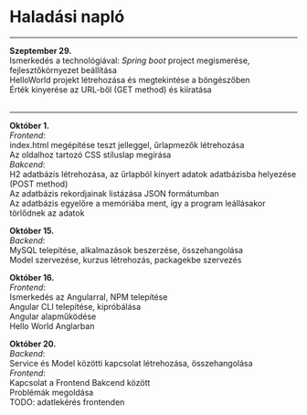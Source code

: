 # Haladási napló
***
**Szeptember 29.**
<br>
Ismerkedés a technológiával: _Spring boot_ project megismerése, fejlesztőkörnyezet beállítása
<br>
HelloWorld projekt létrehozása és megtekintése a böngészőben
<br>
Érték kinyerése az URL-ből (GET method) és kiiratása
<br><br>
***
**Október 1.**
<br>_Frontend_: 
<br>index.html megépítése teszt jelleggel, űrlapmezők létrehozása
<br>Az oldalhoz tartozó CSS stíluslap megírása
<br>_Bakcend_:
<br> H2 adatbázis létrehozása, az űrlapból kinyert adatok adatbázisba helyezése (POST method)
<br> Az adatbázis rekordjainak listázása JSON formátumban
<br> Az adatbázis egyelőre a memóriába ment, így a program leállásakor törlődnek az adatok


**Október 15.**
<br>_Backend_: 
<br>MySQL telepítése, alkalmazások beszerzése, összehangolása
<br>Model szervezése, kurzus létrehozás, packagekbe szervezés

**Október 16.**
<br>_Frontend_:
<br>Ismerkedés az Angularral, NPM telepítése
<br>Angular CLI telepítése, kipróbálása
<br>Angular alapműködése
<br>Hello World Anglarban


**Október 20.**
<br>_Backend_:
<br>Service és Model közötti kapcsolat létrehozása, összehangolása
<br>_Frontend_:
<br>Kapcsolat a Frontend Bakcend között
<br>Problémák megoldása
<br>TODO: adatlekérés frontenden